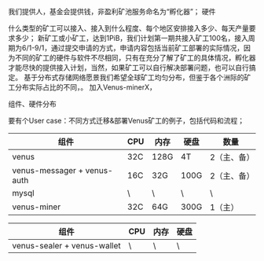 
我们提供人，基金会提供钱，非盈利矿池服务命名为“孵化器”；
硬件




什么类型的矿工可以接入、接入到什么程度、每个地区安排接入多少、每天产量要求多少；
新矿工或小矿工，达到1PiB，我们计划第一期共接入矿工100名，接入周期为6/1-9/1，通过提交申请的方式，申请内容包括当前矿工部署的实际情况，因为不同的矿工的硬件与软件不尽相同，只有在充分了解了矿工的具体情况，孵化器才能尽快的提供接入计划，当然，如果矿工可以自行解决部署问题，也可以自行搞定。
基于分布式存储网络愿景我们希望全球矿工均匀分布，但鉴于各个洲际的矿工分布实际占比的不同，。
加入Venus-minerX，


组件、硬件分布


要有个User case：不同方式迁移&部署Venus矿工的例子，包括代码和流程；


| 组件 | CPU | 内存 | 硬盘 | 数量 |
| --- | --- | --- | --- | --- |
| venus | 32C | 128G | 4T | 2（主、备） |
| venus-messager + venus-auth | 16C | 32G | 100G | 2（主、备） |
| mysql | \ | \ | \ | \ |
| venus-miner | 32C | 64G | 300G | 1（主） |


| 组件 | CPU | 内存 | 硬盘 |
| --- | --- | --- | --- |
| venus-sealer + venus-wallet | \ | \ | \ |

